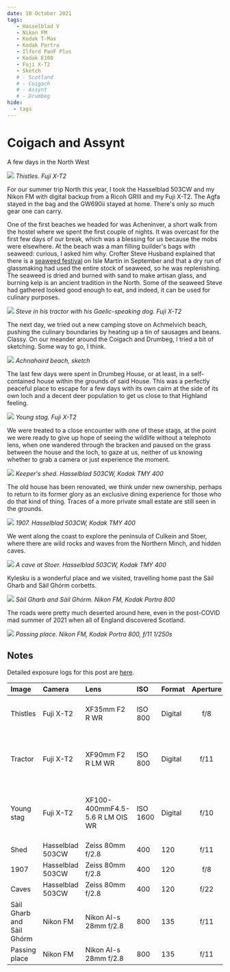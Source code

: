```yaml
---
date: 10 October 2021
tags:
   - Hasselblad V
   - Nikon FM
   - Kodak T-Max
   - Kodak Portra
   - Ilford PanF Plus
   - Kodak E100
   - Fuji X-T2
   - Sketch
   # - Scotland
   # - Coigach
   # - Assynt
   # - Drumbeg
hide:
  - tags
---
```

# Coigach and Assynt

A few days in the North West

![](/img/DSF8005.jpg)
*Thistles. Fuji X-T2*

For our summer trip North this year, I took the Hasselblad 503CW and my Nikon FM with digital backup from a Ricoh GRIII and my Fuji X-T2. The Agfa stayed in the bag and the GW690ii stayed at home. There's only so much gear one can carry.

One of the first beaches we headed for was Acheninver, a short walk from the hostel where we spent the first couple of nights. It was overcast for the first few days of our break, which was a blessing for us because the mobs were elsewhere. At the beach was a man filling builder's bags with seaweed: curious, I asked him why. Crofter Steve Husband explained that there is a [seaweed festival](https://www.islemartin.org/isle-martin-seaweed-festival-home/) on Isle Martin in September and that a dry run of glassmaking had used the entire stock of seaweed, so he was replenishing. The seaweed is dried and burned with sand to make artisan glass, and burning kelp is an ancient tradition in the North. Some of the seaweed Steve had gathered looked good enough to eat, and indeed, it can be used for culinary purposes.

![](/img/DSF7975.jpg)
*Steve in his tractor with his Gaelic-speaking dog. Fuji X-T2*

The next day, we tried out a new camping stove on Achmelvich beach, pushing the culinary boundaries by heating up a tin of sausages and beans. Classy. On our meander around the Coigach and Drumbeg, I tried a bit of sketching. Some way to go, I think.

![](/img/IMG_9378.jpg)
*Achnahaird beach, sketch*

The last few days were spent in Drumbeg House, or at least, in a self-contained house within the grounds of said House. This was a perfectly peaceful place to escape for a few days with its own cairn at the side of its own loch and a decent deer population to get us close to that Highland feeling.

![](/img/DSF8099.jpg)
*Young stag. Fuji X-T2*

We were treated to a close encounter with one of these stags, at the point we were ready to give up hope of seeing the wildlife without a telephoto lens, when one wandered through the bracken and paused on the grass between the house and the loch, to gaze at us, neither of us knowing whether to grab a camera or just experience the moment.

![](/img/Kodak-TMY-400-20210912_17513046.jpg)
*Keeper's shed. Hasselblad 503CW, Kodak TMY 400*

The old house has been renovated, we think under new ownership, perhaps to return to its former glory as an exclusive dining experience for those who do that kind of thing. Traces of a more private small estate are still seen in the grounds.

![](/img/Kodak-TMY-400-20210912_19434344.jpg)
*1907. Hasselblad 503CW, Kodak TMY 400*

We went along the coast to explore the peninsula of Culkein and Stoer, where there are wild rocks and waves from the Northern Minch, and hidden caves.

![](/img/Kodak-TMY-400-20210912_20371219.jpg)
*A cave at Stoer. Hasselblad 503CW, Kodak TMY 400*

Kylesku is a wonderful place and we visited, travelling home past the Sàil Gharb and Sàil Ghórm corbetts. 

![](/img/Kodak-Portra-800-20211010_12151225.jpg)
*Sàil Gharb and Sàil Ghórm. Nikon FM, Kodak Portra 800*

The roads were pretty much deserted around here, even in the post-COVID mad summer of 2021 when all of England discovered Scotland.

![](/img/Kodak-Portra-800-20211010_12192098.jpg)
*Passing place. Nikon FM, Kodak Portra 800, f/11 1/250s*

## Notes

Detailed exposure logs for this post are [here](/Exposures/2021/2021-07-22-coigach-assynt/).

Image|Camera|Lens|ISO|Format|Aperture|Shutter|Comment
:----|:-----|:---|:---|:----|:------:|:----:|:------
Thistles|Fuji X-T2|XF35mm F2 R WR|ISO 800|Digital|f/8|1/250s|Adjusted in Capture One.
Tractor|Fuji X-T2|XF90mm F2 R LM WR|ISO 800|Digital|f/11|1/500s|Cropped & adjusted in Capture One.
Young stag|Fuji X-T2|XF100-400mmF4.5-5.6 R LM OIS WR|ISO 1600|Digital|f/10|1/500s|Cropped & adjusted in Capture One.
Shed|Hasselblad 503CW|Zeiss 80mm f/2.8|400|120|f/11|1/8s
1907|Hasselblad 503CW|Zeiss 80mm f/2.8|400|120|f/8|1/4s|Cropped
Caves|Hasselblad 503CW|Zeiss 80mm f/2.8|400|120|f/22|1/8s
Sàil Gharb and Sàil Ghórm|Nikon FM|Nikon AI-s 28mm f/2.8|800|135|f/11|1/250s
Passing place|Nikon FM|Nikon AI-s 28mm f/2.8|800|135|f/11|1/250s


